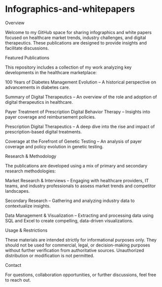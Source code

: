 # Infographics-and-whitepapers
Overview

Welcome to my GitHub space for sharing infographics and white papers focused on healthcare market trends, industry challenges, and digital therapeutics. These publications are designed to provide insights and facilitate discussions.

Featured Publications

This repository includes a collection of my work analyzing key developments in the healthcare marketplace:

100 Years of Diabetes Management Evolution – A historical perspective on advancements in diabetes care.

Summary of Digital Therapeutics – An overview of the role and adoption of digital therapeutics in healthcare.

Payer Treatment of Prescription Digital Behavior Therapy – Insights into payer coverage and reimbursement policies.

Prescription Digital Therapeutics – A deep dive into the rise and impact of prescription-based digital treatments.

Coverage at the Forefront of Genetic Testing – An analysis of payer coverage and policy evolution in genetic testing.

Research & Methodology

The publications are developed using a mix of primary and secondary research methodologies:

Market Research & Interviews – Engaging with healthcare providers, IT teams, and industry professionals to assess market trends and competitor landscapes.

Secondary Research – Gathering and analyzing industry data to contextualize insights.

Data Management & Visualization – Extracting and processing data using SQL and Excel to create compelling, data-driven visualizations.

Usage & Restrictions

These materials are intended strictly for informational purposes only. They should not be used for commercial, legal, or decision-making purposes without further verification from authoritative sources. Unauthorized distribution or modification is not permitted.

Contact

For questions, collaboration opportunities, or further discussions, feel free to reach out.


